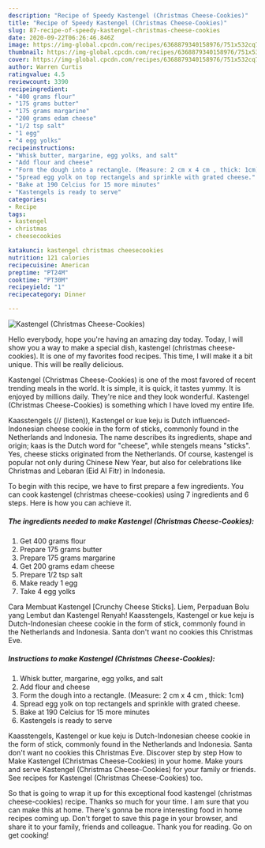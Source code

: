 ```yaml
---
description: "Recipe of Speedy Kastengel (Christmas Cheese-Cookies)"
title: "Recipe of Speedy Kastengel (Christmas Cheese-Cookies)"
slug: 87-recipe-of-speedy-kastengel-christmas-cheese-cookies
date: 2020-09-22T06:26:46.846Z
image: https://img-global.cpcdn.com/recipes/6368879340158976/751x532cq70/kastengel-christmas-cheese-cookies-recipe-main-photo.jpg
thumbnail: https://img-global.cpcdn.com/recipes/6368879340158976/751x532cq70/kastengel-christmas-cheese-cookies-recipe-main-photo.jpg
cover: https://img-global.cpcdn.com/recipes/6368879340158976/751x532cq70/kastengel-christmas-cheese-cookies-recipe-main-photo.jpg
author: Warren Curtis
ratingvalue: 4.5
reviewcount: 3390
recipeingredient:
- "400 grams flour"
- "175 grams butter"
- "175 grams margarine"
- "200 grams edam cheese"
- "1/2 tsp salt"
- "1 egg"
- "4 egg yolks"
recipeinstructions:
- "Whisk butter, margarine, egg yolks, and salt"
- "Add flour and cheese"
- "Form the dough into a rectangle. (Measure: 2 cm x 4 cm , thick: 1cm)"
- "Spread egg yolk on top rectangels and sprinkle with grated cheese."
- "Bake at 190 Celcius for 15 more minutes"
- "Kastengels is ready to serve"
categories:
- Recipe
tags:
- kastengel
- christmas
- cheesecookies

katakunci: kastengel christmas cheesecookies 
nutrition: 121 calories
recipecuisine: American
preptime: "PT24M"
cooktime: "PT30M"
recipeyield: "1"
recipecategory: Dinner

---
```



![Kastengel (Christmas Cheese-Cookies)](https://img-global.cpcdn.com/recipes/6368879340158976/751x532cq70/kastengel-christmas-cheese-cookies-recipe-main-photo.jpg)

Hello everybody, hope you're having an amazing day today. Today, I will show you a way to make a special dish, kastengel (christmas cheese-cookies). It is one of my favorites food recipes. This time, I will make it a bit unique. This will be really delicious.

Kastengel (Christmas Cheese-Cookies) is one of the most favored of recent trending meals in the world. It is simple, it is quick, it tastes yummy. It is enjoyed by millions daily. They're nice and they look wonderful. Kastengel (Christmas Cheese-Cookies) is something which I have loved my entire life.

Kaasstengels (// (listen)), Kastengel or kue keju is Dutch influenced-Indonesian cheese cookie in the form of sticks, commonly found in the Netherlands and Indonesia. The name describes its ingredients, shape and origin; kaas is the Dutch word for &#34;cheese&#34;, while stengels means &#34;sticks&#34;. Yes, cheese sticks originated from the Netherlands. Of course, kastengel is popular not only during Chinese New Year, but also for celebrations like Christmas and Lebaran (Eid Al Fitr) in Indonesia.


To begin with this recipe, we have to first prepare a few ingredients. You can cook kastengel (christmas cheese-cookies) using 7 ingredients and 6 steps. Here is how you can achieve it.

<!--inarticleads1-->

##### The ingredients needed to make Kastengel (Christmas Cheese-Cookies):

1. Get 400 grams flour
1. Prepare 175 grams butter
1. Prepare 175 grams margarine
1. Get 200 grams edam cheese
1. Prepare 1/2 tsp salt
1. Make ready 1 egg
1. Take 4 egg yolks


Cara Membuat Kastengel [Crunchy Cheese Sticks]. Liem, Perpaduan Bolu yang Lembut dan Kastengel Renyah! Kaasstengels, Kastengel or kue keju is Dutch-Indonesian cheese cookie in the form of stick, commonly found in the Netherlands and Indonesia. Santa don&#39;t want no cookies this Christmas Eve. 

<!--inarticleads2-->

##### Instructions to make Kastengel (Christmas Cheese-Cookies):

1. Whisk butter, margarine, egg yolks, and salt
1. Add flour and cheese
1. Form the dough into a rectangle. (Measure: 2 cm x 4 cm , thick: 1cm)
1. Spread egg yolk on top rectangels and sprinkle with grated cheese.
1. Bake at 190 Celcius for 15 more minutes
1. Kastengels is ready to serve


Kaasstengels, Kastengel or kue keju is Dutch-Indonesian cheese cookie in the form of stick, commonly found in the Netherlands and Indonesia. Santa don&#39;t want no cookies this Christmas Eve. Discover step by step How to Make Kastengel (Christmas Cheese-Cookies) in your home. Make yours and serve Kastengel (Christmas Cheese-Cookies) for your family or friends. See recipes for Kastengel (Christmas Cheese-Cookies) too. 

So that is going to wrap it up for this exceptional food kastengel (christmas cheese-cookies) recipe. Thanks so much for your time. I am sure that you can make this at home. There's gonna be more interesting food in home recipes coming up. Don't forget to save this page in your browser, and share it to your family, friends and colleague. Thank you for reading. Go on get cooking!
